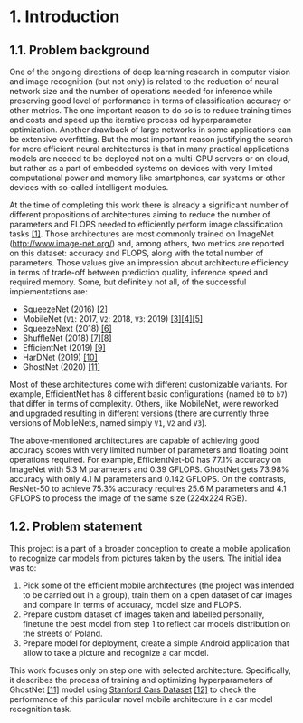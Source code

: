 # 1. Introduction

## 1.1. Problem background <a name="problem-background"></a>

One of the ongoing directions of deep learning research in computer vision and image recognition (but not only) is related to the reduction of neural network size and the number of operations needed for inference while preserving good level of performance in terms of classification accuracy or other metrics. The one important reason to do so is to reduce training times and costs and speed up the iterative process od hyperparameter optimization. Another drawback of large networks in some applications can be extensive overfitting. But the most important reason justifying the search for more efficient neural architectures is that in many practical applications models are needed to be deployed not on a multi-GPU servers or on cloud, but rather as a part of embedded systems on devices with very limited computational power and memory like smartphones, car systems or other devices with so-called intelligent modules.

At the time of completing this work there is already a significant number of different propositions of architectures aiming to reduce the number of parameters and FLOPS needed to efficiently perform image classification tasks [[1]](5_references.md#hollemans2020). Those architectures are most commonly trained on ImageNet (http://www.image-net.org/) and, among others, two metrics are reported on this dataset: accuracy and FLOPS, along with the total number of parameters. Those values give an impression about architecture efficiency in terms of trade-off between prediction quality, inference speed and required memory. Some, but definitely not all, of the successful implementations are:

- SqueezeNet (2016) [[2]](5_references.md#i2016squeezenet)
- MobileNet (`V1`: 2017, `V2`: 2018, `V3`: 2019) [[3]](5_references.md#howard2017mobilenets)[[4]](5_references.md#Sandler_2018)[[5]](5_references.md#Howard_2019)
- SqueezeNext (2018) [[6]](5_references.md#Gholami_2018)
- ShuffleNet (2018) [[7]](5_references.md#Zhang_2018)[[8]](5_references.md#Ma_2018)
- EfficientNet (2019) [[9]](5_references.md#tan2019efficientnet)
- HarDNet (2019) [[10]](5_references.md#Chao_2019)
- GhostNet (2020) [[11]](5_references.md#Han_2020)

Most of these architectures come with different customizable variants. For example, EfficientNet has 8 different basic configurations (named `b0` to `b7`) that differ in terms of complexity. Others, like MobileNet, were reworked and upgraded resulting in different versions (there are currently three versions of MobileNets, named simply `V1`, `V2` and `V3`).

The above-mentioned architectures are capable of achieving good accuracy scores with very limited number of parameters and floating point operations required. For example, EfficientNet-b0 has 77.1% accuracy on ImageNet with 5.3 M parameters and 0.39 GFLOPS. GhostNet gets 73.98% accuracy with only 4.1 M parameters and 0.142 GFLOPS. On the contrasts, ResNet-50 to achieve 75.3% accuracy requires 25.6 M parameters and 4.1 GFLOPS to process the image of the same size (224x224 RGB).

## 1.2. Problem statement <a name="problem-statement"></a>

This project is a part of a broader conception to create a mobile application to recognize car models from pictures taken by the users. The initial idea was to:

1. Pick some of the efficient mobile architectures (the project was intended to be carried out in a group), train them on a open dataset of car images and compare in terms of accuracy, model size and FLOPS.
2. Prepare custom dataset of images taken and labelled personally, finetune the best model from step 1 to reflect car models distribution on the streets of Poland.
3. Prepare model for deployment, create a simple Android application that allow to take a picture and recognize a car model.

This work focuses only on step one with selected architecture. Specifically, it describes the process of training and optimizing hyperparameters of GhostNet [[11]](5_references.md#Han_2020) model using [Stanford Cars Dataset](https://ai.stanford.edu/~jkrause/cars/car_dataset.html) [[12]](5_references.md#KrauseStarkDengFei-Fei_3DRR2013) to check the performance of this particular novel mobile architecture in a car model recognition task.  

